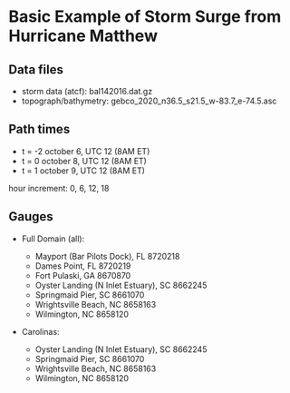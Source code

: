 
Basic Example of Storm Surge from Hurricane Matthew
===============================================

## Data files

 - storm data (atcf): bal142016.dat.gz
 - topograph/bathymetry: gebco_2020_n36.5_s21.5_w-83.7_e-74.5.asc


## Path times

 - t = -2 october 6, UTC 12 (8AM ET)
 - t = 0 october 8, UTC 12 (8AM ET) 
 - t = 1 october 9, UTC 12 (8AM ET)

hour increment: 0, 6, 12, 18


## Gauges

 - Full Domain (all):
    - Mayport (Bar Pilots Dock), FL 		       8720218
    - Dames Point, FL				                    8720219
    - Fort Pulaski, GA				                   8670870
    - Oyster Landing (N Inlet Estuary), SC		 8662245
    - Springmaid Pier, SC				                8661070
    - Wrightsville Beach, NC			              8658163
    - Wilmington, NC				                     8658120

 - Carolinas:
    - Oyster Landing (N Inlet Estuary), SC		 8662245
    - Springmaid Pier, SC				                8661070
    - Wrightsville Beach, NC			              8658163
    - Wilmington, NC				                     8658120
